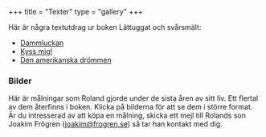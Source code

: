 +++
title = "Texter"
type = "gallery"
+++

Här är några textutdrag ur boken Lättuggat och svårsmält:

- [Dammluckan](/text-och-bild/dammluckan.html)
- [Kyss mig!](/text-och-bild/kyss-mig.html)
- [Den amerikanska drömmen](/text-och-bild/den-amerikanska-drömmen.html)


### Bilder

Här är målningar som Roland gjorde under de sista åren av sitt liv. Ett flertal av dem återfinns i boken. Klicka på bilderna för att se dem i större format. Är du intresserad av att köpa en målning, skicka ett mejl till Rolands son Joakim Frögren (joakim@frogren.se) så tar han kontakt med dig.
